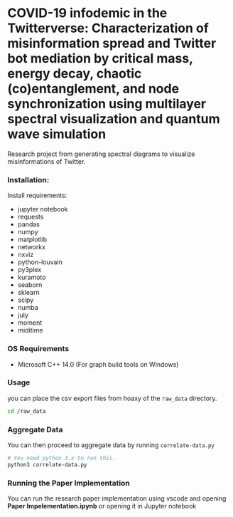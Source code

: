 # COVID-19 infodemic in the Twitterverse: Characterization of misinformation spread and Twitter bot mediation by critical mass, energy decay, chaotic (co)entanglement, and node synchronization using multilayer spectral visualization and quantum wave simulation

Research project from generating spectral diagrams to visualize misinformations of Twitter.

### Installation:

Install requirements:

- jupyter notebook
- requests
- pandas
- numpy
- matplotlib
- networkx
- nxviz
- python-louvain
- py3plex
- kuramoto
- seaborn
- sklearn
- scipy
- numba
- july
- moment
- miditime

### OS Requirements

- Microsoft C++ 14.0 (For graph build tools on Windows)

### Usage

you can place the csv export files from hoaxy of the `raw_data` directory.

```sh
cd /raw_data
```

### Aggregate Data

You can then proceed to aggregate data by running `correlate-data.py`

```sh
# You need python 3.x to run this.
python3 correlate-data.py
```

### Running the Paper Implementation

You can run the research paper implementation using vscode and opening **Paper Impelementation.ipynb** or opening it in Jupyter notebook
